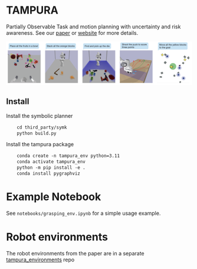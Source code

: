 # TAMPURA

Partially Observable Task and motion planning with uncertainty and risk awareness. See our [paper](https://arxiv.org/abs/2403.10454) or [website](https://aidan-curtis.github.io/tampura.github.io/) for more details.

![alt text](figs/tasks.png)

## Install

Install the symbolic planner
```
    cd third_party/symk
    python build.py
```

Install the tampura package
```
    conda create -n tampura_env python=3.11
    conda activate tampura_env
    python -m pip install -e .
    conda install pygraphviz
```

# Example Notebook

See `notebooks/grasping_env.ipynb` for a simple usage example.

# Robot environments

The robot environments from the paper are in a separate [tampura_environments](https://github.com/aidan-curtis/tampura_environments) repo

